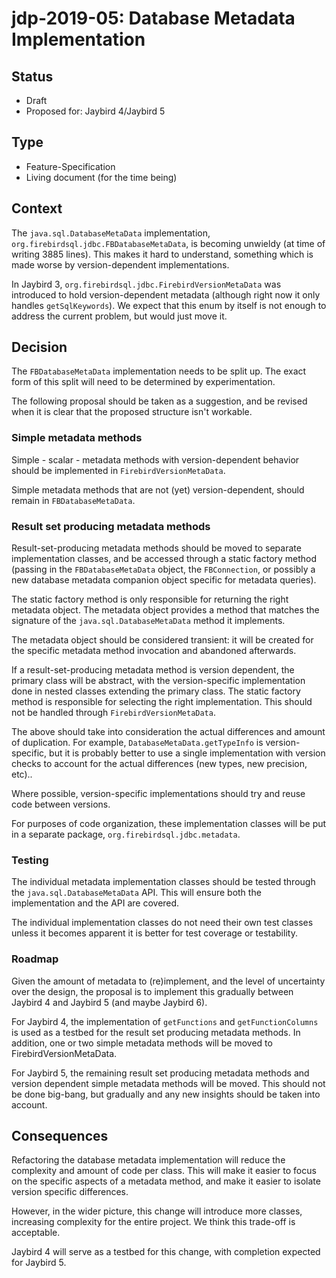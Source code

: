 # jdp-2019-05: Database Metadata Implementation

## Status

- Draft
- Proposed for: Jaybird 4/Jaybird 5

## Type

- Feature-Specification
- Living document (for the time being)

## Context

The `java.sql.DatabaseMetaData` implementation, `org.firebirdsql.jdbc.FBDatabaseMetaData`,
is becoming unwieldy (at time of writing 3885 lines). This makes it hard to
understand, something which is made worse by version-dependent implementations.

In Jaybird 3, `org.firebirdsql.jdbc.FirebirdVersionMetaData` was introduced to
hold version-dependent metadata (although right now it only handles
`getSqlKeywords`). We expect that this enum by itself is not enough to address
the current problem, but would just move it. 

## Decision

The `FBDatabaseMetaData` implementation needs to be split up. The exact form of
this split will need to be determined by experimentation.

The following proposal should be taken as a suggestion, and be revised when it
is clear that the proposed structure isn't workable.

### Simple metadata methods

Simple - scalar - metadata methods with version-dependent behavior should be
implemented in `FirebirdVersionMetaData`.

Simple metadata methods that are not (yet) version-dependent, should remain in
`FBDatabaseMetaData`.

### Result set producing metadata methods

Result-set-producing metadata methods should be moved to separate implementation
classes, and be accessed through a static factory method (passing in the 
`FBDatabaseMetaData` object, the `FBConnection`, or possibly a new 
database metadata companion object specific for metadata queries).

The static factory method is only responsible for returning the right metadata
object. The metadata object provides a method that matches the signature of the
`java.sql.DatabaseMetaData` method it implements.

The metadata object should be considered transient: it will be created for the
specific metadata method invocation and abandoned afterwards. 

If a result-set-producing metadata method is version dependent, the primary
class will be abstract, with the version-specific implementation done in nested
classes extending the primary class. The static factory method is responsible
for selecting the right implementation. This should not be handled through
`FirebirdVersionMetaData`.

The above should take into consideration the actual differences and amount of
duplication. For example, `DatabaseMetaData.getTypeInfo` is version-specific,
but it is probably better to use a single implementation with version checks to
account for the actual differences (new types, new precision, etc)..

Where possible, version-specific implementations should try and reuse code
between versions.

For purposes of code organization, these implementation classes will be put in a
separate package, `org.firebirdsql.jdbc.metadata`.

### Testing

The individual metadata implementation classes should be tested through the 
`java.sql.DatabaseMetaData` API. This will ensure both the implementation and
the API are covered.

The individual implementation classes do not need their own test classes unless
it becomes apparent it is better for test coverage or testability.

### Roadmap

Given the amount of metadata to (re)implement, and the level of uncertainty over
the design, the proposal is to implement this gradually between Jaybird 4 and 
Jaybird 5 (and maybe Jaybird 6).

For Jaybird 4, the implementation of `getFunctions` and `getFunctionColumns` is
used as a testbed for the result set producing metadata methods. In addition,
one or two simple metadata methods will be moved to FirebirdVersionMetaData.

For Jaybird 5, the remaining result set producing metadata methods and version
dependent simple metadata methods will be moved. This should not be done
big-bang, but gradually and any new insights should be taken into account.

## Consequences

Refactoring the database metadata implementation will reduce the complexity and
amount of code per class. This will make it easier to focus on the specific
aspects of a metadata method, and make it easier to isolate version specific
differences.

However, in the wider picture, this change will introduce more classes,
increasing complexity for the entire project. We think this trade-off is
acceptable.

Jaybird 4 will serve as a testbed for this change, with completion expected for
Jaybird 5.
